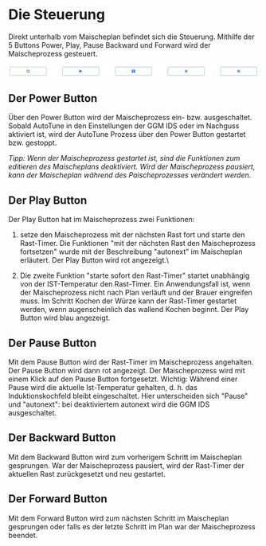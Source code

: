 # Die Steuerung

Direkt unterhalb vom Maischeplan befindet sich die Steuerung. Mithilfe der 5 Buttons Power, Play, Pause Backward und Forward wird der Maischeprozess gesteuert.

![Maischeplan](/docs/img/Buttons.jpg)

## Der Power Button

Über den Power Button wird der Maischeprozess ein- bzw. ausgeschaltet. Sobald AutoTune in den Einstellungen der GGM IDS oder im Nachguss aktiviert ist, wird der AutoTune Prozess über den Power Button gestartet bzw. gestoppt.

_Tipp: Wenn der Maischeprozess gestartet ist, sind die Funktionen zum editieren des Maischeplans deaktiviert. Wird der Maischeprozess pausiert, kann der Maischeplan während des Paischeprozesses verändert werden._

## Der Play Button

Der Play Button hat im Maischeprozess zwei Funktionen:

1. setze den Maischeprozess mit der nächsten Rast fort und starte den Rast-Timer. Die Funktionen "mit der nächsten Rast den Maischeprozess fortsetzen" wurde mit der Beschreibung "autonext" im Maischeplan erläutert. Der Play Button wird rot angezeigt.\

2. Die zweite Funktion "starte sofort den Rast-Timer" startet unabhängig von der IST-Temperatur den Rast-Timer. Ein Anwendungsfall ist, wenn der Maischeprozess nicht nach Plan verläuft und der Brauer eingreifen muss. Im Schritt Kochen der Würze kann der Rast-Timer gestartet werden, wenn augenscheinlich das wallend Kochen beginnt. Der Play Button wird blau angezeigt.

## Der Pause Button

Mit dem Pause Button wird der Rast-Timer im Maischeprozess angehalten. Der Pause Button wird dann rot angezeigt. Der Maischeprozess wird mit einem Klick auf den Pause Button fortgesetzt. Wichtig: Während einer Pause wird die aktuelle Ist-Temperatur gehalten, d. h. das Induktionskochfeld bleibt eingeschaltet. Hier unterscheiden sich "Pause" und "autonext": bei deaktiviertem autonext wird die GGM IDS ausgeschaltet.

## Der Backward Button

Mit dem Backward Button wird zum vorherigem Schritt im Maischeplan gesprungen. War der Maischeprozess pausiert, wird der Rast-Timer der aktuellen Rast zurückgesetzt und neu gestartet.

## Der Forward Button

Mit dem Forward Button wird zum nächsten Schritt im Maischeplan gesprungen oder falls es der letzte Schritt im Plan war der Maischeprozess beendet.
